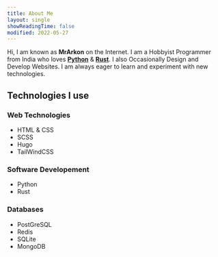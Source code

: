 ```yaml
--- 
title: About Me
layout: single
showReadingTime: false
modified: 2022-05-27
---
```


Hi, I am known as **MrArkon** on the Internet. I am a Hobbyist Programmer from India who loves [**Python**](https://python.org) & [**Rust**](https://rust-lang.org). I also Occasionally Design and Develop Websites. I am always eager to learn and experiment with new technologies.

## Technologies I use
  ### Web Technologies
  - HTML & CSS
  - SCSS
  - Hugo
  - TailWindCSS
  ### Software Developement
  - Python
  - Rust
  ### Databases
  - PostGreSQL
  - Redis
  - SQLite
  - MongoDB